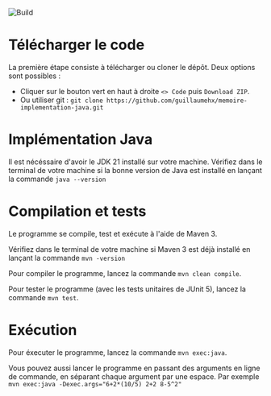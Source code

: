 ![Build](https://github.com/guillaumehx/memoire-implementation-java/actions/workflows/maven.yml/badge.svg)

# Télécharger le code

La première étape consiste à télécharger ou cloner le dépôt. Deux options sont possibles :
- Cliquer sur le bouton vert en haut à droite ```<> Code``` puis ```Download ZIP```.
- Ou utiliser git : ``` git clone https://github.com/guillaumehx/memoire-implementation-java.git ```

# Implémentation Java

Il est nécéssaire d'avoir le JDK 21 installé sur votre machine.
Vérifiez dans le terminal de votre machine si la bonne version de Java est installé en lançant la commande ```java --version```

# Compilation et tests

Le programme se compile, test et exécute à l'aide de Maven 3.

Vérifiez dans le terminal de votre machine si Maven 3 est  déjà installé en lançant la commande ```mvn -version```

Pour compiler le programme, lancez la commande ``mvn clean compile``.

Pour tester le programme (avec les tests unitaires de JUnit 5), lancez la commande ``mvn test``.

# Exécution

Pour éxecuter le programme, lancez la commande ``mvn exec:java``.

Vous pouvez aussi lancer le programme en passant des arguments en ligne de commande, en séparant chaque argument par une espace. Par exemple ```mvn exec:java -Dexec.args="6+2*(10/5) 2+2 8-5^2"```
